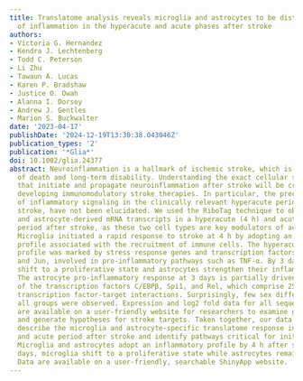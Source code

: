 ```yaml
---
title: Translatome analysis reveals microglia and astrocytes to be distinct regulators
  of inflammation in the hyperacute and acute phases after stroke
authors:
- Victoria G. Hernandez
- Kendra J. Lechtenberg
- Todd C. Peterson
- Li Zhu
- Tawaun A. Lucas
- Karen P. Bradshaw
- Justice O. Owah
- Alanna I. Dorsey
- Andrew J. Gentles
- Marion S. Buckwalter
date: '2023-04-17'
publishDate: '2024-12-19T13:30:38.043046Z'
publication_types: '2'
publication: '*Glia*'
doi: 10.1002/glia.24377
abstract: Neuroinflammation is a hallmark of ischemic stroke, which is a leading cause
  of death and long‐term disability. Understanding the exact cellular signaling pathways
  that initiate and propagate neuroinflammation after stroke will be critical for
  developing immunomodulatory stroke therapies. In particular, the precise mechanisms
  of inflammatory signaling in the clinically relevant hyperacute period, hours after
  stroke, have not been elucidated. We used the RiboTag technique to obtain microglia
  and astrocyte‐derived mRNA transcripts in a hyperacute (4 h) and acute (3 days)
  period after stroke, as these two cell types are key modulators of acute neuroinflammation.
  Microglia initiated a rapid response to stroke at 4 h by adopting an inflammatory
  profile associated with the recruitment of immune cells. The hyperacute astrocyte
  profile was marked by stress response genes and transcription factors, such as Fos
  and Jun, involved in pro‐inflammatory pathways such as TNF‐α. By 3 days, microglia
  shift to a proliferative state and astrocytes strengthen their inflammatory response.
  The astrocyte pro‐inflammatory response at 3 days is partially driven by the upregulation
  of the transcription factors C/EBPβ, Spi1, and Rel, which comprise 25% of upregulated
  transcription factor‐target interactions. Surprisingly, few sex differences across
  all groups were observed. Expression and log2 fold data for all sequenced genes
  are available on a user‐friendly website for researchers to examine gene changes
  and generate hypotheses for stroke targets. Taken together, our data comprehensively
  describe the microglia and astrocyte‐specific translatome response in the hyperacute
  and acute period after stroke and identify pathways critical for initiating neuroinflammation.
  Microglia and astrocytes adopt an inflammatory profile by 4 h after stroke. By 3
  days, microglia shift to a proliferative state while astrocytes remain pro‐inflammatory.
  Data are available on a user‐friendly, searchable ShinyApp website.
---
```

